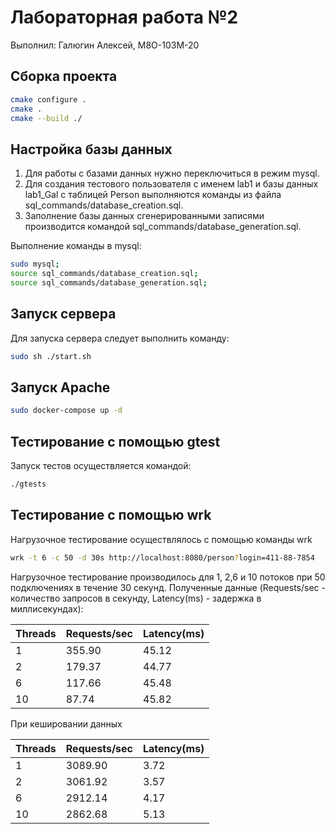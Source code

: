 # Лабораторная работа №2 #

Выполнил: Галюгин Алексей, М8О-103М-20

## Сборка проекта ##

```bash
cmake configure .
cmake .
cmake --build ./
```

## Настройка базы данных ##

1. Для работы с базами данных нужно переключиться в режим mysql.
2. Для создания тестового пользователя с именем lab1 и базы данных lab1_Gal с таблицей Person выполняются команды из файла sql_commands/database_creation.sql.
3. Заполнение базы данных сгенерированными записями производится командой sql_commands/database_generation.sql.

Выполнение команды в mysql:

```bash
sudo mysql;
source sql_commands/database_creation.sql;
source sql_commands/database_generation.sql;
```

## Запуск сервера ##

Для запуска сервера следует выполнить команду:

```bash
sudo sh ./start.sh
```

## Запуск Apache ##

```bash
sudo docker-compose up -d
```

## Тестирование с помощью gtest ##

Запуск тестов осуществляется командой:

```bash
./gtests
```

## Тестирование с помощью wrk ##

Нагрузочное тестирование осуществлялось с помощью команды wrk

```bash
wrk -t 6 -c 50 -d 30s http://localhost:8080/person?login=411-88-7854 
```

Нагрузочное тестирование производилось для 1, 2,6 и 10 потоков при 50 подключениях в течение 30  секунд. Полученные данные (Requests/sec - количество запросов в секунду, Latency(ms) - задержка в миллисекундах):

Threads | Requests/sec | Latency(ms)
---     | ---          | ---
1       | 355.90       | 45.12
2       | 179.37       | 44.77
6       | 117.66       | 45.48
10      | 87.74        | 45.82

При кешировании данных

Threads | Requests/sec | Latency(ms)
---     | ---          | ---
1       | 3089.90      | 3.72
2       | 3061.92      | 3.57
6       | 2912.14      | 4.17
10      | 2862.68      | 5.13
